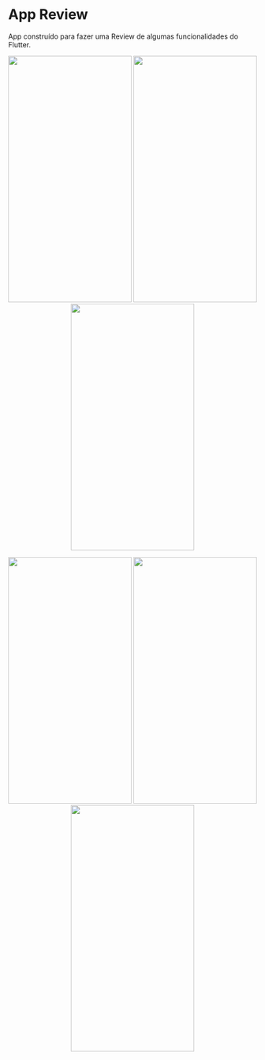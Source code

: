 # App Review

App construído para fazer uma Review de algumas funcionalidades do Flutter.


<p align="center">
  <img src="https://user-images.githubusercontent.com/50715392/91364744-d40ea000-e7d5-11ea-85ba-9abf6ff39c05.png" width="250" height="500"/>
  <img src="https://user-images.githubusercontent.com/50715392/91364794-ec7eba80-e7d5-11ea-9a60-955c4c9fa07e.png" width="250" height="500"/> 
  <img src="https://user-images.githubusercontent.com/50715392/91364823-fa344000-e7d5-11ea-95c1-1a02ae80a556.png" width="250" height="500"/> 
</p>


<p align="center">
  <img src="https://user-images.githubusercontent.com/50715392/91364857-0a4c1f80-e7d6-11ea-98b4-ff964f6ac38b.png" width="250" height="500"/>
  <img src="https://user-images.githubusercontent.com/50715392/91364887-1afc9580-e7d6-11ea-8ffa-c8f8ed21b8ac.png" width="250" height="500"/>
  <img src="https://user-images.githubusercontent.com/50715392/91364916-2a7bde80-e7d6-11ea-962c-78028a0b9c23.png" width="250" height="500"/>
</p>
